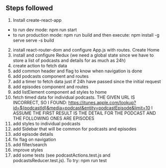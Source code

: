 ## Steps followed
1) Install create-react-app
- to run dev mode: 
        npm run start
- to run production mode: npm run build and then execute: 
        npm install -g serve
        serve -s build

2) install react-router-dom and configure App.js with routes. Create Home
3) install and configure Redux (we need a global state since we have to store a list of podcasts and details for as much as 24h)
4) create action to fetch data
5) add common header and flag to know when navigation is done
6) add podcasts component and routes
7) add a timer to fetch data just if 24h have passed since the initial request
8) add episodes component and routes
9) add listElement component ad styles to home
10) fetch timed data for individual podcasts. THE GIVEN URL IS INCORRECT, SO I FOUND:
https://itunes.apple.com/lookup?id=${podcastId}&media=podcast&entity=podcastEpisode&limit=10
I ASSUME THE FIRST RESULT IS THE DETAIL FOR THE PODCAST AND THE FOLLOWING ONES ARE EPISODES
11) add styles to individual podcasts
12) add Sidebar that will be common for podcasts and episodes
13) add episode details
14) fix flag on navigation
15) add filter/search
16) improve styles
17) add some tests (see podcastActions.test.js and podcastsReducer.test.js). To try: npm run test